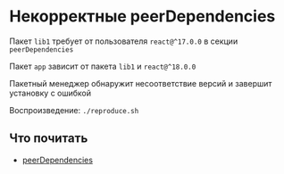 # Некорректные peerDependencies

Пакет `lib1` требует от пользователя `react@^17.0.0` в секции `peerDependencies`

Пакет `app` зависит от пакета `lib1` и `react@^18.0.0`

Пакетный менеджер обнаружит несоответствие версий и завершит установку с ошибкой

Воспроизведение: `./reproduce.sh`

## Что почитать

- [peerDependencies](https://nodejs.org/es/blog/npm/peer-dependencies/)

